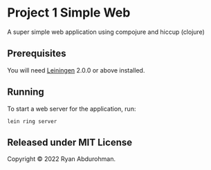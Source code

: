 # Project 1 Simple Web

A super simple web application using compojure and hiccup (clojure)

## Prerequisites

You will need [Leiningen][] 2.0.0 or above installed.

[leiningen]: https://github.com/technomancy/leiningen

## Running

To start a web server for the application, run:

    lein ring server

## Released under MIT License

Copyright © 2022 Ryan Abdurohman.

